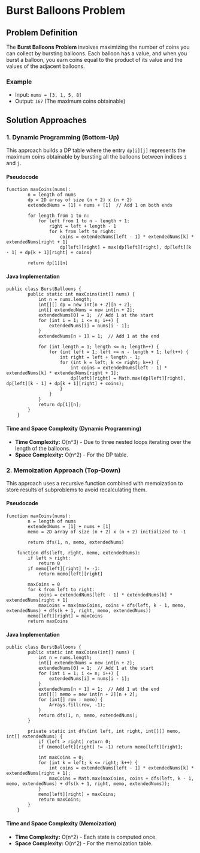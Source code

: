 Burst Balloons Problem
======================

Problem Definition
------------------

The **Burst Balloons Problem** involves maximizing the number of coins you can collect by bursting balloons. Each balloon has a value, and when you burst a balloon, you earn coins equal to the product of its value and the values of the adjacent balloons.

### Example

*   Input: `nums = [3, 1, 5, 8]`
*   Output: `167` (The maximum coins obtainable)

Solution Approaches
-------------------

### 1\. Dynamic Programming (Bottom-Up)

This approach builds a DP table where the entry `dp[i][j]` represents the maximum coins obtainable by bursting all the balloons between indices `i` and `j`.

#### Pseudocode

    function maxCoins(nums):
            n = length of nums
            dp = 2D array of size (n + 2) x (n + 2)
            extendedNums = [1] + nums + [1]  // Add 1 on both ends
    
            for length from 1 to n:
                for left from 1 to n - length + 1:
                    right = left + length - 1
                    for k from left to right:
                        coins = extendedNums[left - 1] * extendedNums[k] * extendedNums[right + 1]
                        dp[left][right] = max(dp[left][right], dp[left][k - 1] + dp[k + 1][right] + coins)
    
            return dp[1][n]
        

#### Java Implementation

    public class BurstBalloons {
            public static int maxCoins(int[] nums) {
                int n = nums.length;
                int[][] dp = new int[n + 2][n + 2];
                int[] extendedNums = new int[n + 2];
                extendedNums[0] = 1;  // Add 1 at the start
                for (int i = 1; i <= n; i++) {
                    extendedNums[i] = nums[i - 1];
                }
                extendedNums[n + 1] = 1;  // Add 1 at the end
    
                for (int length = 1; length <= n; length++) {
                    for (int left = 1; left <= n - length + 1; left++) {
                        int right = left + length - 1;
                        for (int k = left; k <= right; k++) {
                            int coins = extendedNums[left - 1] * extendedNums[k] * extendedNums[right + 1];
                            dp[left][right] = Math.max(dp[left][right], dp[left][k - 1] + dp[k + 1][right] + coins);
                        }
                    }
                }
                return dp[1][n];
            }
        }
        

#### Time and Space Complexity (Dynamic Programming)

*   **Time Complexity:** O(n^3) - Due to three nested loops iterating over the length of the balloons.
*   **Space Complexity:** O(n^2) - For the DP table.

### 2\. Memoization Approach (Top-Down)

This approach uses a recursive function combined with memoization to store results of subproblems to avoid recalculating them.

#### Pseudocode

    function maxCoins(nums):
            n = length of nums
            extendedNums = [1] + nums + [1]
            memo = 2D array of size (n + 2) x (n + 2) initialized to -1
    
            return dfs(1, n, memo, extendedNums)
    
        function dfs(left, right, memo, extendedNums):
            if left > right:
                return 0
            if memo[left][right] != -1:
                return memo[left][right]
    
            maxCoins = 0
            for k from left to right:
                coins = extendedNums[left - 1] * extendedNums[k] * extendedNums[right + 1]
                maxCoins = max(maxCoins, coins + dfs(left, k - 1, memo, extendedNums) + dfs(k + 1, right, memo, extendedNums))
            memo[left][right] = maxCoins
            return maxCoins
        

#### Java Implementation

    public class BurstBalloons {
            public static int maxCoins(int[] nums) {
                int n = nums.length;
                int[] extendedNums = new int[n + 2];
                extendedNums[0] = 1;  // Add 1 at the start
                for (int i = 1; i <= n; i++) {
                    extendedNums[i] = nums[i - 1];
                }
                extendedNums[n + 1] = 1;  // Add 1 at the end
                int[][] memo = new int[n + 2][n + 2];
                for (int[] row : memo) {
                    Arrays.fill(row, -1);
                }
                return dfs(1, n, memo, extendedNums);
            }
    
            private static int dfs(int left, int right, int[][] memo, int[] extendedNums) {
                if (left > right) return 0;
                if (memo[left][right] != -1) return memo[left][right];
    
                int maxCoins = 0;
                for (int k = left; k <= right; k++) {
                    int coins = extendedNums[left - 1] * extendedNums[k] * extendedNums[right + 1];
                    maxCoins = Math.max(maxCoins, coins + dfs(left, k - 1, memo, extendedNums) + dfs(k + 1, right, memo, extendedNums));
                }
                memo[left][right] = maxCoins;
                return maxCoins;
            }
        }
        

#### Time and Space Complexity (Memoization)

*   **Time Complexity:** O(n^2) - Each state is computed once.
*   **Space Complexity:** O(n^2) - For the memoization table.
